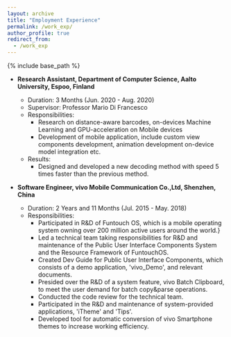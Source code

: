 ```yaml
---
layout: archive
title: "Employment Experience"
permalink: /work_exp/
author_profile: true
redirect_from:
  - /work_exp
---
```

{% include base_path %}

* **Research Assistant, Department of Computer Science, Aalto University, Espoo, Finland**
  * Duration: 3 Months (Jun. 2020 - Aug. 2020)
  * Supervisor: Professor Mario Di Francesco
  * Responsibilities: 
      * Research on distance-aware barcodes, on-devices Machine Learning and GPU-acceleration on Mobile devices
      * Development of mobile application, include custom view components development, animation development on-device model integration etc.
  * Results:
      * Designed and developed a new decoding method with speed 5 times faster than the previous method.
  
* **Software Engineer, vivo Mobile Communication Co.,Ltd, Shenzhen, China**
  * Duration: 2 Years and 11 Months (Jul. 2015 - May. 2018)
  * Responsibilities: 
      * Participated in R\&D of Funtouch OS, which is a mobile operating system owning over 200 million active users around the world.}
      * Led a technical team taking responsibilities for R\&D and maintenance of the Public User Interface Components System and the Resource Framework of FuntouchOS.
      * Created Dev Guide for Public User Interface Components, which consists of a demo application, 'vivo\_Demo', and relevant documents.
      * Presided over the R\&D of a system feature, vivo Batch Clipboard, to meet the user demand for batch copy\&parse operations.
      * Conducted the code review for the technical team. 
      * Participated in the R\&D and maintenance of system-provided applications, 'iTheme' and 'Tips'.
      * Developed tool for automatic conversion of vivo Smartphone themes to increase working efficiency.
